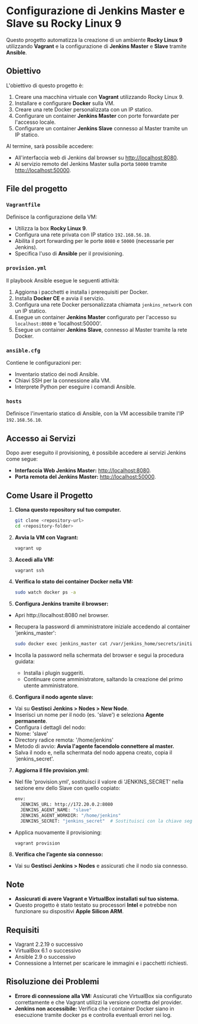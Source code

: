 # Configurazione di Jenkins Master e Slave su Rocky Linux 9

Questo progetto automatizza la creazione di un ambiente **Rocky Linux 9** utilizzando **Vagrant** e la configurazione di **Jenkins Master** e **Slave** tramite **Ansible**. 

## Obiettivo

L'obiettivo di questo progetto è:
1. Creare una macchina virtuale con **Vagrant** utilizzando Rocky Linux 9.
2. Installare e configurare **Docker** sulla VM.
3. Creare una rete Docker personalizzata con un IP statico.
4. Configurare un container **Jenkins Master** con porte forwardate per l'accesso locale.
5. Configurare un container **Jenkins Slave** connesso al Master tramite un IP statico.

Al termine, sarà possibile accedere:
- All'interfaccia web di Jenkins dal browser su [http://localhost:8080](http://localhost:8080).
- Al servizio remoto del Jenkins Master sulla porta `50000` tramite [http://localhost:50000](http://localhost:50000).

## File del progetto

### `Vagrantfile`
Definisce la configurazione della VM:
- Utilizza la box **Rocky Linux 9**.
- Configura una rete privata con IP statico `192.168.56.10`.
- Abilita il port forwarding per le porte `8080` e `50000` (necessarie per Jenkins).
- Specifica l'uso di **Ansible** per il provisioning.

### `provision.yml`
Il playbook Ansible esegue le seguenti attività:
1. Aggiorna i pacchetti e installa i prerequisiti per Docker.
2. Installa **Docker CE** e avvia il servizio.
3. Configura una rete Docker personalizzata chiamata `jenkins_network` con un IP statico.
4. Esegue un container **Jenkins Master** configurato per l'accesso su `localhost:8080` e 'localhost:50000'.
5. Esegue un container **Jenkins Slave**, connesso al Master tramite la rete Docker.

### `ansible.cfg`
Contiene le configurazioni per:
- Inventario statico dei nodi Ansible.
- Chiavi SSH per la connessione alla VM.
- Interprete Python per eseguire i comandi Ansible.

### `hosts`
Definisce l'inventario statico di Ansible, con la VM accessibile tramite l'IP `192.168.56.10`.

## Accesso ai Servizi

Dopo aver eseguito il provisioning, è possibile accedere ai servizi Jenkins come segue:
- **Interfaccia Web Jenkins Master:** [http://localhost:8080](http://localhost:8080).
- **Porta remota del Jenkins Master:** [http://localhost:50000](http://localhost:50000).

## Come Usare il Progetto

1. **Clona questo repository sul tuo computer.**
   ```bash
   git clone <repository-url>
   cd <repository-folder>
   ```

2. **Avvia la VM con Vagrant:**
   ```bash
   vagrant up
   ```
3. **Accedi alla VM:**
   ```bash
   vagrant ssh
   ```

4. **Verifica lo stato dei container Docker nella VM:**
   ```bash
   sudo watch docker ps -a
   ```

5.	**Configura Jenkins tramite il browser:**
- Apri http://localhost:8080 nel browser.
- Recupera la password di amministratore iniziale accedendo al container 'jenkins_master':
   ```bash
   sudo docker exec jenkins_master cat /var/jenkins_home/secrets/initialAdminPassword
   ```

- Incolla la password nella schermata del browser e segui la procedura guidata:
   - Installa i plugin suggeriti.
   - Continuare come amministratore, saltando la creazione del primo utente amministratore.

6.	**Configura il nodo agente slave:**
- Vai su **Gestisci Jenkins > Nodes > New Node**.
- Inserisci un nome per il nodo (es. 'slave') e seleziona **Agente permanente**.
- Configura i dettagli del nodo:
- Nome: 'slave'
- Directory radice remota: '/home/jenkins'
- Metodo di avvio: **Avvia l'agente facendolo connettere al master.**
- Salva il nodo e, nella schermata del nodo appena creato, copia il 'jenkins_secret'.

7.	**Aggiorna il file provision.yml:**
- Nel file 'provision.yml', sostituisci il valore di 'JENKINS_SECRET' nella sezione env dello Slave con quello copiato:
   ```bash
   env:
     JENKINS_URL: http://172.20.0.2:8080
     JENKINS_AGENT_NAME: "slave"
     JENKINS_AGENT_WORKDIR: "/home/jenkins"
     JENKINS_SECRET: "jenkins_secret"  # Sostituisci con la chiave segreta del Master
   ```

- Applica nuovamente il provisioning:
   ```bash
   vagrant provision
   ```

8.	**Verifica che l’agente sia connesso:**
- Vai su **Gestisci Jenkins > Nodes** e assicurati che il nodo sia connesso.


## Note

- **Assicurati di avere Vagrant e VirtualBox installati sul tuo sistema.**
- Questo progetto è stato testato su processori **Intel** e potrebbe non funzionare su dispositivi **Apple Silicon ARM**.

## Requisiti

- Vagrant 2.2.19 o successivo
- VirtualBox 6.1 o successivo
- Ansible 2.9 o successivo
- Connessione a Internet per scaricare le immagini e i pacchetti richiesti.

## Risoluzione dei Problemi

- **Errore di connessione alla VM:** Assicurati che VirtualBox sia configurato correttamente e che Vagrant utilizzi la versione corretta del provider.
- **Jenkins non accessibile:** Verifica che i container Docker siano in esecuzione tramite docker ps e controlla eventuali errori nei log.
